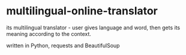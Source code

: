 # multilingual-online-translator

  its multilingual translator - user gives language and word, then gets its meaning according to the context.
  
  written in Python, requests and BeautifulSoup

